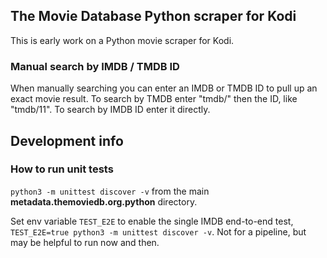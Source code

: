 ## The Movie Database Python scraper for Kodi

This is early work on a Python movie scraper for Kodi.

### Manual search by IMDB / TMDB ID
When manually searching you can enter an IMDB or TMDB ID to pull up an exact movie result.
To search by TMDB enter "tmdb/" then the ID, like "tmdb/11". To search by IMDB ID enter it directly.

## Development info

### How to run unit tests

`python3 -m unittest discover -v` from the main **metadata.themoviedb.org.python** directory.

Set env variable `TEST_E2E` to enable the single IMDB end-to-end test, `TEST_E2E=true python3 -m unittest discover -v`.
Not for a pipeline, but may be helpful to run now and then.

